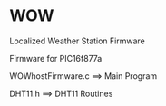 WOW
===

Localized Weather Station Firmware

Firmware for PIC16f877a

WOWhostFirmware.c ==> Main Program

DHT11.h           ==> DHT11 Routines

